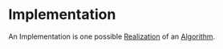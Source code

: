 # Implementation

An Implementation is one possible [Realization](600033.md) of an [Algorithm](250000006.md). 